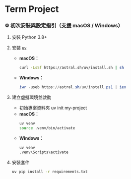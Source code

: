 # Term Project
### ⚙️ 初次安裝與設定指引（支援 macOS / Windows）

1. 安裝 Python 3.8+
2. 安裝 [`uv`](https://github.com/astral-sh/uv)
   - **macOS：**
     ```bash
     curl -LsSf https://astral.sh/uv/install.sh | sh
     ```
   - **Windows：**
     ```powershell
     iwr -useb https://astral.sh/uv/install.ps1 | iex
     ```

3. 建立虛擬環境並啟動
   - 初始專案資料夾
     uv init my-project
   - **macOS：**
     ```bash
     uv venv
     source .venv/bin/activate
     ```
   - **Windows：**
     ```cmd
     uv venv
     .venv\Scripts\activate
     ```

4. 安裝套件
   ```bash
   uv pip install -r requirements.txt
